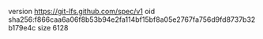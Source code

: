 version https://git-lfs.github.com/spec/v1
oid sha256:f866caa6a06f8b53b94e2fa114bf15bf8a05e2767fa756d9fd8737b32b179e4c
size 6128
